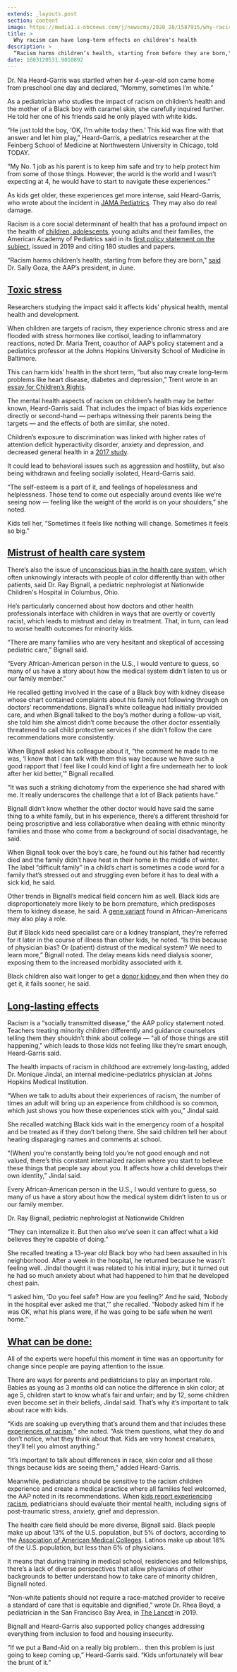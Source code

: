 ```yaml
--- 
extends: _layouts.post 
section: content 
image: https://media1.s-nbcnews.com/j/newscms/2020_28/1587915/why-racism-can-have-long-term-effects-on-childrens-health-201624_140998eac53a4d8b32906d35965ec068.social_share_1200x630_center.jpg 
title: > 
  Why racism can have long-term effects on children's health 
description: > 
  “Racism harms children’s health, starting from before they are born," said Dr. Sally Goza, the AAP’s president, in June.Toxic stressResearchers studying the impact said it affects kids’ physical health, mental health and development.This can harm kids’ health in the short term, “but also may create long-term problems like heart disease, diabetes and depression,” Trent wrote in an essay for Children’s Rights.The mental health aspects of racism on children’s health may be better known, Heard-Garris said.Black kids are disproportionately more likely to be born premature, which predisposes them to kidney disease, he said. 
date: 1603120531.9010892 
--- 
```

<div><p class="endmarkEnabled">Dr. Nia Heard-Garris was startled when her 4-year-old son came home from preschool one day and declared, &#8220;Mommy, sometimes I&#8217;m white.&#8221;</p><p class="endmarkEnabled">As a pediatrician who studies the impact of racism on children&#8217;s health and the mother of a Black boy with caramel skin, she carefully inquired further. He told her one of his friends said he only played with white kids.</p><p></p><p id="taboolaReadMoreBelow"></p><p class="endmarkEnabled">&#8220;He just told the boy, &#8216;OK, I&#8217;m white today then.&#8217; This kid was fine with that answer and let him play,&#8221; Heard-Garris, a pediatrics researcher at the Feinberg School of Medicine at Northwestern University in Chicago, told TODAY.</p><p class="endmarkEnabled">&#8220;My No. 1 job as his parent is to keep him safe and try to help protect him from some of those things. However, the world is the world and I wasn&#8217;t expecting at 4, he would have to start to navigate these experiences.&#8221;</p><p class="endmarkEnabled">As kids get older, these experiences get more intense, said Heard-Garris, who wrote about the incident in <a href="https://jamanetwork.com/journals/jamapediatrics/article-abstract/2674953" target="_blank">JAMA Pediatrics</a>. They may also do real damage.</p><p class="endmarkEnabled">Racism is a core social determinant of health that has a profound impact on the health of <a href="https://www.today.com/shop/anti-racism-books-children-t183171" target="_blank">children, adolescents</a>, young adults and their families, the American Academy of Pediatrics said in its <a href="https://pediatrics.aappublications.org/content/144/2/e20191765" target="_blank">first policy statement on the subject</a>, issued in 2019 and citing 180 studies and papers.</p><p></p><p class="endmarkEnabled">&#8220;Racism harms children&#8217;s health, starting from before they are born," <a href="https://services.aap.org/en/news-room/news-releases/aap/2020/american-academy-of-pediatrics-condemns-racism-offers-advice-for-families-for-how-to-talk-to-their-children/" target="_blank">said</a> Dr. Sally Goza, the AAP&#8217;s president, in June.</p><a href="/health/why-racism-can-have-long-term-effects-children-s-health-t186480#anchor-Toxicstress" id="anchor-Toxicstress" class="scrollLink"><h2 class="">Toxic stress</h2></a><p class="endmarkEnabled">Researchers studying the impact said it affects kids&#8217; physical health, mental health and development.</p><p class="endmarkEnabled">When children are targets of racism, they experience chronic stress and are flooded with stress hormones like cortisol, leading to inflammatory reactions, noted Dr. Maria Trent, coauthor of AAP&#8217;s policy statement and a pediatrics professor at the Johns Hopkins University School of Medicine in Baltimore.</p><p class="endmarkEnabled">This can harm kids&#8217; health in the short term, &#8220;but also may create long-term problems like heart disease, diabetes and depression,&#8221; Trent wrote in an <a href="https://www.childrensrights.org/racism-impacts-childrens-health/" target="_blank">essay for Children&#8217;s Rights</a>.</p><p></p><p class="endmarkEnabled">The mental health aspects of racism on children&#8217;s health may be better known, Heard-Garris said. That includes the impact of bias kids experience directly or second-hand &#8212; perhaps witnessing their parents being the targets &#8212; and the effects of both are similar, she noted.</p><p class="endmarkEnabled">Children&#8217;s exposure to discrimination was linked with higher rates of attention deficit hyperactivity disorder, anxiety and depression, and decreased general health in a <a href="https://www.aappublications.org/news/2017/05/04/PASRacism050417" target="_blank">2017 study</a>.</p><p class="endmarkEnabled">It could lead to behavioral issues such as aggression and hostility, but also being withdrawn and feeling socially isolated, Heard-Garris said.</p><p class="endmarkEnabled">&#8220;The self-esteem is a part of it, and feelings of hopelessness and helplessness. Those tend to come out especially around events like we&#8217;re seeing now &#8212; feeling like the weight of the world is on your shoulders,&#8221; she noted.</p><p></p><p class="endmarkEnabled">Kids tell her, &#8220;Sometimes it feels like nothing will change. Sometimes it feels so big.&#8221;</p><a href="/health/why-racism-can-have-long-term-effects-children-s-health-t186480#anchor-Mistrustofhealthcaresystem" id="anchor-Mistrustofhealthcaresystem" class="scrollLink"><h2 class="">Mistrust of health care system</h2></a><p class="endmarkEnabled">There&#8217;s also the issue of <a href="https://www.today.com/video/what-is-an-unconscious-bias-psychologist-discusses-making-change-84291653965" target="_blank">unconscious bias in the health care system</a>, which often unknowingly interacts with people of color differently than with other patients, said Dr. Ray Bignall, a pediatric nephrologist at Nationwide Children's Hospital in Columbus, Ohio.</p><p class="endmarkEnabled">He&#8217;s particularly concerned about how doctors and other health professionals interface with children in ways that are overtly or covertly racist, which leads to mistrust and delay in treatment. That, in turn, can lead to worse health outcomes for minority kids.</p><p class="endmarkEnabled">&#8220;There are many families who are very hesitant and skeptical of accessing pediatric care,&#8221; Bignall said.</p><p></p><p class="endmarkEnabled">&#8220;Every African-American person in the U.S., I would venture to guess, so many of us have a story about how the medical system didn&#8217;t listen to us or our family member.&#8221;</p><p class="endmarkEnabled">He recalled getting involved in the case of a Black boy with kidney disease whose chart contained complaints about his family not following through on doctors&#8217; recommendations. Bignall&#8217;s white colleague had initially provided care, and when Bignall talked to the boy&#8217;s mother during a follow-up visit, she told him she almost didn&#8217;t come because the other doctor essentially threatened to call child protective services if she didn&#8217;t follow the care recommendations more consistently.</p><p class="endmarkEnabled">When Bignall asked his colleague about it, &#8220;the comment he made to me was, &#8216;I know that I can talk with them this way because we have such a good rapport that I feel like I could kind of light a fire underneath her to look after her kid better,&#8217;&#8221; Bignall recalled.</p><p class="endmarkEnabled">&#8220;It was such a striking dichotomy from the experience she had shared with me. It really underscores the challenge that a lot of Black patients have.&#8221;</p><p></p><p class="endmarkEnabled">Bignall didn&#8217;t know whether the other doctor would have said the same thing to a white family, but in his experience, there&#8217;s a different threshold for being proscriptive and less collaborative when dealing with ethnic minority families and those who come from a background of social disadvantage, he said.</p><p class="endmarkEnabled">When Bignall took over the boy&#8217;s care, he found out his father had recently died and the family didn&#8217;t have heat in their home in the middle of winter. The label &#8220;difficult family&#8221; in a child&#8217;s chart is sometimes a code word for a family that&#8217;s stressed out and struggling even before it has to deal with a sick kid, he said.</p><p class="endmarkEnabled">Other trends in Bignall&#8217;s medical field concern him as well. Black kids are disproportionately more likely to be born premature, which predisposes them to kidney disease, he said. A <a href="https://www.ajkd.org/article/S0272-6386(18)30831-X/abstract" target="_blank">gene variant</a> found in African-Americans may also play a role.</p><p class="endmarkEnabled">But if Black kids need specialist care or a kidney transplant, they&#8217;re referred for it later in the course of illness than other kids, he noted. &#8220;Is this because of physician bias? Or (patient) distrust of the medical system? We need to learn more,&#8221; Bignall noted. The delay means kids need dialysis sooner, exposing them to the increased morbidity associated with it.</p><p></p><p class="endmarkEnabled">Black children also wait longer to get a <a href="https://www.today.com/health/she-gives-me-hope-non-profit-matching-donors-helps-people-2D80188098" target="_blank">donor kidney </a>and then when they do get it, it fails sooner, he said.</p><a href="/health/why-racism-can-have-long-term-effects-children-s-health-t186480#anchor-Longlastingeffects" id="anchor-Longlastingeffects" class="scrollLink"><h2 class="">Long-lasting effects</h2></a><p class="endmarkEnabled">Racism is a &#8220;socially transmitted disease,&#8221; the AAP policy statement noted. Teachers treating minority children differently and guidance counselors telling them they shouldn&#8217;t think about college &#8212; "all of those things are still happening," which leads to those kids not feeling like they&#8217;re smart enough, Heard-Garris said.</p><p class="endmarkEnabled">The health impacts of racism in childhood are extremely long-lasting, added Dr. Monique Jindal, an internal medicine-pediatrics physician at Johns Hopkins Medical Institution.</p><p class="endmarkEnabled">&#8220;When we talk to adults about their experiences of racism, the number of times an adult will bring up an experience from childhood is so common, which just shows you how these experiences stick with you,&#8221; Jindal said.</p><p></p><p class="endmarkEnabled">She recalled watching Black kids wait in the emergency room of a hospital and be treated as if they don&#8217;t belong there. She said children tell her about hearing disparaging names and comments at school.</p><p class="endmarkEnabled">&#8220;(When) you&#8217;re constantly being told you&#8217;re not good enough and not valued, there&#8217;s this constant internalized racism where you start to believe these things that people say about you. It affects how a child develops their own identity,&#8221; Jindal said.</p><p class="content___3NEfk f8">Every African-American person in the U.S., I would venture to guess, so many of us have a story about how the medical system didn&#8217;t listen to us or our family member.</p><p class="founders-mono f3 lh-title mv0 ttu">Dr. Ray Bignall, pediatric nephrologist at Nationwide Children</p><p class="endmarkEnabled">&#8220;They can internalize it. But then also we&#8217;ve seen it can affect what a kid believes they&#8217;re capable of doing.&#8221;</p><p class="endmarkEnabled">She recalled treating a 13-year old Black boy who had been assaulted in his neighborhood. After a week in the hospital, he returned because he wasn&#8217;t feeling well. Jindal thought it was related to his initial injury, but it turned out he had so much anxiety about what had happened to him that he developed chest pain.</p><p></p><p class="endmarkEnabled">&#8220;I asked him, &#8216;Do you feel safe? How are you feeling?&#8217; And he said, &#8216;Nobody in the hospital ever asked me that,&#8217;&#8221; she recalled. &#8220;Nobody asked him if he was OK, what his plans were, if he was going to be safe when he went home.&#8221;</p><a href="/health/why-racism-can-have-long-term-effects-children-s-health-t186480#anchor-Whatcanbedone" id="anchor-Whatcanbedone" class="scrollLink"><h2 class="">What can be done:</h2></a><p class="endmarkEnabled">All of the experts were hopeful this moment in time was an opportunity for change since people are paying attention to the issue.</p><p class="endmarkEnabled">There are ways for parents and pediatricians to play an important role. Babies as young as 3 months old can notice the difference in skin color; at age 5, children start to know what&#8217;s fair and unfair; and by 12, some children even become set in their beliefs, Jindal said. That&#8217;s why it&#8217;s important to talk about race with kids.</p><p class="endmarkEnabled">&#8220;Kids are soaking up everything that&#8217;s around them and that includes these <a href="https://www.today.com/parenting-guides/how-talk-kids-about-race-racism-t179138" target="_blank">experiences of racism</a>,&#8221; she noted. &#8220;Ask them questions, what they do and don&#8217;t notice, what they think about that. Kids are very honest creatures, they&#8217;ll tell you almost anything.&#8221;</p><p></p><p class="endmarkEnabled">&#8220;It&#8217;s important to talk about differences in race, skin color and all those things because kids are seeing them,&#8221; added Heard-Garris.</p><p class="endmarkEnabled">Meanwhile, pediatricians should be sensitive to the racism children experience and create a medical practice where all families feel welcomed, the AAP noted in its recommendations. When <a href="https://www.today.com/parents/how-talk-kids-about-racism-protests-injustice-t182929" target="_blank">kids report experiencing racism</a>, pediatricians should evaluate their mental health, including signs of post-traumatic stress, anxiety, grief and depression.</p><p class="endmarkEnabled">The health care field should be more diverse, Bignall said. Black people make up about 13% of the U.S. population, but 5% of doctors, according to the <a href="https://www.aamc.org/data-reports/workforce/interactive-data/figure-18-percentage-all-active-physicians-race/ethnicity-2018" target="_blank">Association of American Medical Colleges</a>. Latinos make up about 18% of the U.S. population, but less than 6% of physicians.</p><p class="endmarkEnabled">It means that during training in medical school, residencies and fellowships, there&#8217;s a lack of diverse perspectives that allow physicians of other backgrounds to better understand how to take care of minority children, Bignall noted.</p><p></p><p class="endmarkEnabled">&#8220;Non-white patients should not require a race-matched provider to receive a standard of care that is equitable and dignified,&#8221; wrote Dr. Rhea Boyd, a pediatrician in the San Francisco Bay Area, in <a href="https://www.thelancet.com/journals/lancet/article/PIIS0140-6736(19)31353-4/fulltext" target="_blank">The Lancet</a> in 2019.</p><p class="endmarkEnabled">Bignall and Heard-Garris also supported policy changes addressing everything from inclusion to food and housing insecurity.</p><p class="endmarkEnabled">&#8220;If we put a Band-Aid on a really big problem&#8230; then this problem is just going to keep coming up,&#8221; Heard-Garris said. &#8220;Kids unfortunately will bear the brunt of it.&#8221;</p></div>